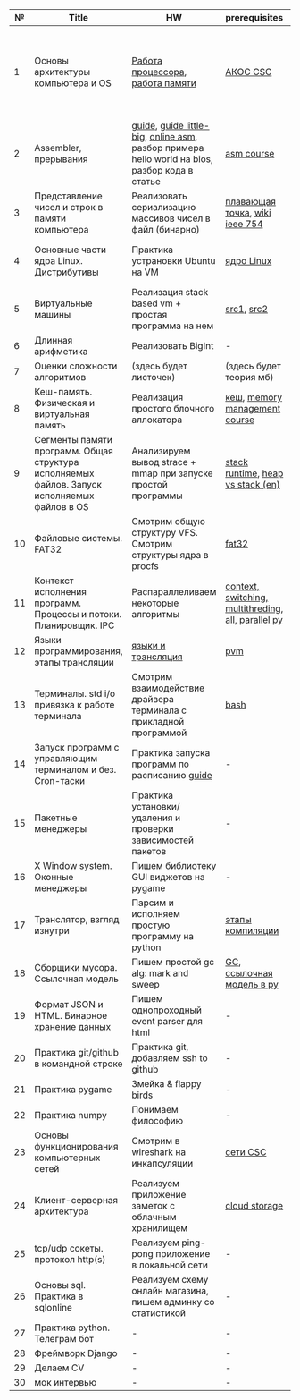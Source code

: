 | №  | Title                                                                                                    | HW | prerequisites | links
|---|----------------------------------------------------------------------------------------------------------|---|---|---|
| 1 | Основы архитектуры компьютера и OS | [Работа процессора](https://youtu.be/k9wK2FThEsk?si=clweXpZTz1qKX-gD), [работа памяти](https://youtu.be/Wh22_O8jXVQ?si=kliKi1F-pNgqy7m9) | [АКОС CSC](https://youtu.be/hb9CTGSJm88?si=CsxvAnFICzmTObFR) | [bios wiki](https://ru.wikipedia.org/wiki/BIOS), [bus wiki](https://ru.wikipedia.org/wiki/%D0%A8%D0%B8%D0%BD%D0%B0_(%D0%BA%D0%BE%D0%BC%D0%BF%D1%8C%D1%8E%D1%82%D0%B5%D1%80)), [1MiB bios](https://wiki.osdev.org/Memory_Map_(x86)), [how get mmap](https://wiki.osdev.org/Detecting_Memory_(x86)), [vbios](https://ru.wikipedia.org/wiki/Video_BIOS), [vcard](https://ru.wikipedia.org/wiki/%D0%92%D0%B8%D0%B4%D0%B5%D0%BE%D0%BA%D0%B0%D1%80%D1%82%D0%B0)
| 2 | Assembler, прерывания                                                                                    | [guide](https://web.archive.org/web/20120202091811/http://asm.sourceforge.net/howto/quickstart.html), [guide little-big](https://flint.cs.yale.edu/cs421/papers/x86-asm/asm.html#calling), [online asm](https://www.jdoodle.com/compile-assembler-gcc-online/), разбор примера hello world на bios, разбор кода в статье | [asm course](https://stepik.org/lesson/41867/step/1?unit=20185) | [interrupts](https://fat-crocodile.narod.ru/protected/05_external_interrupts.html), [gas x86](https://dzen.ru/a/YQPLY1_fgwX_avxY)
| 3 | Представление чисел и строк в памяти компьютера                                                          | Реализовать сериализацию массивов чисел в файл (бинарно) | [плавающая точка](https://www.youtube.com/watch?v=U0U8Ddx4TgE), [wiki ieee 754](https://ru.wikipedia.org/wiki/IEEE_754-2008) | [little vs big endian](https://www.researchgate.net/publication/335670464/figure/fig1/AS:800303620300800@1567818660327/Representation-of-0x1A2B3C4D5E6F7080-in-big-endian-and-little-endian.ppm)
| 4 | Основные части ядра Linux. Дистрибутивы                                                                  | Практика устрановки Ubuntu на VM | [ядро Linux](https://younglinux.info/bash/kernellinux) | [virtual box](https://www.virtualbox.org/wiki/Downloads), [Ubuntu 14.04](https://releases.ubuntu.com/14.04/)
| 5 | Виртуальные машины                                                                                       | Реализация stack based vm + простая программа на нем | [src1](https://habr.com/ru/companies/intel/articles/254793/), [src2](http://www.sternkn.com/stack-based-vs-register-based-virtual-machine-architecture-and-the-dalvik-vm/) | -
| 6 | Длинная арифметика                                                                                       | Реализовать BigInt | - | -
| 7 | Оценки сложности алгоритмов                                                                              | (здесь будет листочек) | (здесь будет теория мб) | -
| 8 | Кеш-память. Физическая и виртуальная память                                                              | Реализация простого блочного аллокатора | [кеш](https://www.youtube.com/watch?v=7n_8cOBpQrg), [memory management course](https://stepik.org/lesson/44325/step/1?unit=22141) | -
| 9 | Сегменты памяти программ. Общая структура исполняемых файлов. Запуск исполняемых файлов в OS             | Анализируем вывод strace + mmap при запуске простой программы | [stack runtime](https://www.youtube.com/watch?v=MXoMuymbfo8&t=1s), [heap vs stack (en)](https://www.youtube.com/watch?v=_8-ht2AKyH4&t=2s) | [app mem layout](https://gabrieletolomei.wordpress.com/miscellanea/operating-systems/in-memory-layout/)
| 10 | Файловые системы. FAT32                                                                                  | Смотрим общую структуру VFS. Смотрим структуры ядра в procfs | [fat32](https://www.youtube.com/watch?v=FQ_xeY0eCpA) | -
| 11 | Контекст исполнения программ. Процессы и потоки. Планировщик. IPC                                        | Распараллеливаем некоторые алгоритмы | [context, switching, multithreding](https://stepik.org/lesson/44334/step/1?unit=22143), [all](https://www.youtube.com/watch?v=DFdNMXNoWn8), [parallel py](https://www.youtube.com/watch?v=QitEF7Qvi4w&t=58s)
| 12 | Языки программирования, этапы трансляции                                                                 | [языки и трансляция](https://www.youtube.com/watch?v=PS4S8BnURYU) | [pvm](https://pythonchik.ru/osnovy/kak-rabotaet-python-interpretator)
| 13 | Терминалы. std i/o привязка к работе терминала                                                           | Смотрим взаимодействие драйвера терминала с прикладной программой | [bash](https://www.youtube.com/watch?v=QC73lKmJS0s&list=PLRDzFCPr95fIgPrFFW-0nXT5YH6ZnjRM6&index=5)
| 14 | Запуск программ с управляющим терминалом и без. Cron-таски                                               | Практика запуска программ по расписанию [guide](https://www.digitalocean.com/community/tutorials/how-to-use-cron-to-automate-tasks-ubuntu-1804-ru) | - 
| 15 | Пакетные менеджеры                                                                                       | Практика установки/удаления и проверки зависимостей пакетов | - 
| 16 | X Window system. Оконные менеджеры                                                                       | Пишем библиотеку GUI виджетов на pygame | - 
| 17 | Транслятор, взгляд изнутри                                                                               | Парсим и исполняем простую программу на python | [этапы компиляции](https://www.youtube.com/watch?v=NgH9etaV29A)
| 18 | Сборщики мусора. Ссылочная модель                                                                        | Пишем простой gc alg: mark and sweep | [GC](https://www.youtube.com/watch?v=9sV949yysb4&t=308s), [ссылочная модель в py](https://dzen.ru/video/watch/63704e183addb25fdf3e28ed?utm_referer=dzen.ru)
| 19 | Формат JSON и HTML. Бинарное хранение данных                                                             | Пишем однопроходный event parser для html | -
| 20 | Практика git/github в командной строке                                                                   | Практика git, добавляем ssh to github |  -
| 21 | Практика pygame                                                                                          | Змейка & flappy birds | -
| 22 | Практика numpy                                                                                           | Понимаем философию | -
| 23 | Основы функционирования компьютерных сетей                                                               | Смотрим в wireshark на инкапсуляции | [сети CSC](https://youtu.be/BJSITWkSDQg?si=nFiBXmz5QB8GBKnn)
| 24 | Клиент-серверная архитектура                                                                             | Реализуем приложение заметок с облачным хранилищем | [cloud storage](https://firebase.google.com/) |
| 25 | tcp/udp сокеты. протокол http(s)                                                                         | Реализуем ping-pong приложение в локальной сети | - 
| 26 | Основы sql. Практика в sqlonline                                                                         | Реализуем схему онлайн магазина, пишем админку со статистикой | -
| 27 | Практика python. Телеграм бот                                                                            | - | -
| 28 | Фреймворк Django                                                                                         | - | -
| 29 | Делаем CV                                                                                                | - | -
| 30 | мок интервью                                                                                             | - | -
